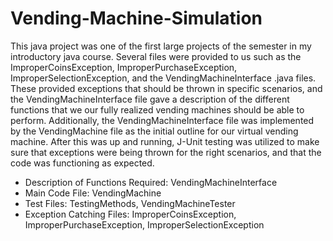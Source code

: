 # Vending-Machine-Simulation
This java project was one of the first large projects of the semester in my introductory java course. Several files were provided to us such as the ImproperCoinsException, ImproperPurchaseException, ImproperSelectionException, and the VendingMachineInterface .java files. These provided exceptions that should be thrown in specific scenarios, and the VendingMachineInterface file gave a description of the different functions that we our fully realized vending machines should be able to perform. Additionally, the VendingMachineInterface file was implemented by the VendingMachine file as the initial outline for our virtual vending machine. After this was up and running, J-Unit testing was utilized to make sure that exceptions were being thrown for the right scenarios, and that the code was functioning as expected. 

- Description of Functions Required: VendingMachineInterface
- Main Code File: VendingMachine
- Test Files: TestingMethods, VendingMachineTester
- Exception Catching Files: ImproperCoinsException, ImproperPurchaseException, ImproperSelectionException

